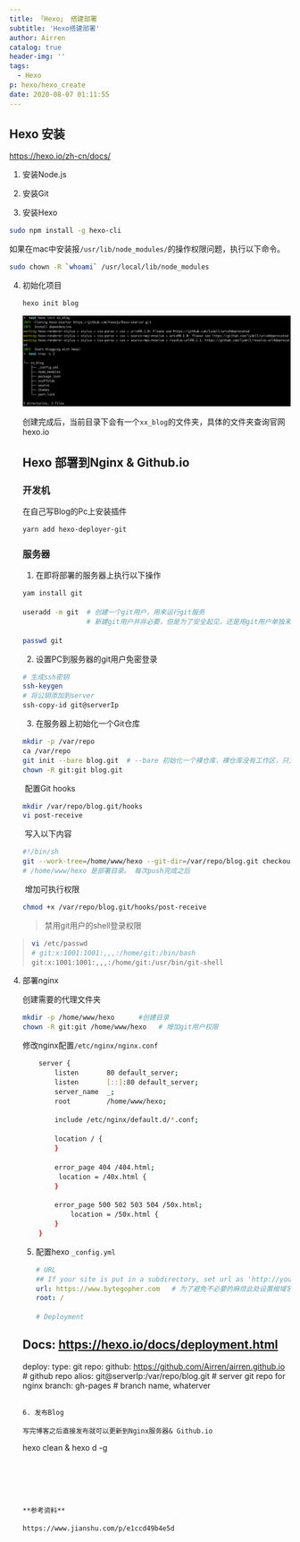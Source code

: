 ```yaml
---
title: 「Hexo」 搭建部署
subtitle: 'Hexo搭建部署'
author: Airren
catalog: true
header-img: ''
tags:
  - Hexo
p: hexo/hexo_create
date: 2020-08-07 01:11:55
---
```




## Hexo 安装

https://hexo.io/zh-cn/docs/

1. 安装Node.js

2. 安装Git

3. 安装Hexo

  ```sh
  sudo npm install -g hexo-cli
  ```

  如果在mac中安装报`/usr/lib/node_modules/`的操作权限问题，执行以下命令。

  ```sh
  sudo chown -R `whoami` /usr/local/lib/node_modules
  ```

4. 初始化项目

   ```sh
   hexo init blog
   ```

   ![image-20200807012444173](./hexo_create/image-20200807012444173.png)

   创建完成后，当前目录下会有一个`xx_blog`的文件夹，具体的文件夹查询官网hexo.io

   

   ## Hexo 部署到Nginx & Github.io

   ### 开发机

   在自己写Blog的Pc上安装插件

   ```sh
   yarn add hexo-deployer-git
   ```

   

   ### 服务器

   1. 在即将部署的服务器上执行以下操作

   ```sh
   yam install git 
   
   useradd -m git  # 创建一个git用户，用来运行git服务
                   # 新建git用户并非必要，但是为了安全起见，还是用git用户单独来运行git服务
   
   passwd git
   
   ```

   2. 设置PC到服务器的git用户免密登录
    ```sh
    # 生成ssh密钥
    ssh-keygen
    # 将公钥添加到server
    ssh-copy-id git@serverIp
    ```

   3. 在服务器上初始化一个Git仓库

   ```sh
   mkdir -p /var/repo
   ca /var/repo
   git init --bare blog.git  # --bare 初始化一个裸仓库，裸仓库没有工作区，只为共享而存在
   chown -R git:git blog.git
   ```

   ​	配置Git hooks

   ```sh
   mkdir /var/repo/blog.git/hooks
   vi post-receive
   ```

   ​	写入以下内容

   ```sh
   #!/bin/sh
   git --work-tree=/home/www/hexo --git-dir=/var/repo/blog.git checkout -f
   # /home/www/hexo 是部署目录。 每次push完成之后 
   ```

   ​	增加可执行权限

   ```sh
   chmod +x /var/repo/blog.git/hooks/post-receive
   ```
   > 禁用git用户的shell登录权限
>
   > ```sh
> vi /etc/passwd
   > # git:x:1001:1001:,,,:/home/git:/bin/bash
> git:x:1001:1001:,,,:/home/git:/usr/bin/git-shell
   > ```
   >
   > 
   
4. 部署nginx
   
   创建需要的代理文件夹
   
      ```sh
      mkdir -p /home/www/hexo      #创建目录
      chown -R git:git /home/www/hexo   # 增加git用户权限
      ```
   
      修改nginx配置`/etc/nginx/nginx.conf`
   
      ```sh
          server {
              listen       80 default_server;
              listen       [::]:80 default_server;
              server_name  _;
              root         /home/www/hexo;
      
              include /etc/nginx/default.d/*.conf;
      
              location / {
              }
      
              error_page 404 /404.html;
               location = /40x.html {
              }
   
              error_page 500 502 503 504 /50x.html;
                  location = /50x.html {
              }
          }
      ```
   
   5. 配置hexo `_config.yml`
   
      ```yaml
      # URL
      ## If your site is put in a subdirectory, set url as 'http://yoursite.com/child' and root as '/child/'
      url: https://www.bytegopher.com   # 为了避免不必要的麻烦此处设置根域名 & 根目录
      root: /
      
      # Deployment
   ## Docs: https://hexo.io/docs/deployment.html
      deploy:
     type: git
        repo: 
       github: https://github.com/Airren/airren.github.io  # github repo
          alios: git@serverIp:/var/repo/blog.git   # server git repo for nginx
        branch: gh-pages  # branch name, whaterver
      ```

   6. 发布Blog

      写完博客之后直接发布就可以更新到Nginx服务器& Github.io

      ```
      hexo clean & hexo d -g
      ```
   
      
   
   
   
   **参考资料**
   
   https://www.jianshu.com/p/e1ccd49b4e5d